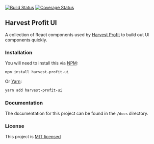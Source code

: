 [![Build Status](https://travis-ci.org/HarvestProfit/harvest-profit-ui.svg?branch=master)](https://travis-ci.org/HarvestProfit/harvest-profit-ui) [![Coverage Status](https://coveralls.io/repos/github/HarvestProfit/harvest-profit-ui/badge.svg?branch=master)](https://coveralls.io/github/HarvestProfit/harvest-profit-ui?branch=master)

## Harvest Profit UI
A collection of React components used by [Harvest Profit](https://www.harvestprofit.com) to build out UI components quickly.

### Installation
You will need to install this via [NPM](https://www.npmjs.com/):
```bash
npm install harvest-profit-ui
```
Or [Yarn](https://yarnpkg.com/en/):
```bash
yarn add harvest-profit-ui
```

### Documentation
The documentation for this project can be found in the `/docs` directory.

### License
This project is [MIT licensed](/LICENSE.md)

